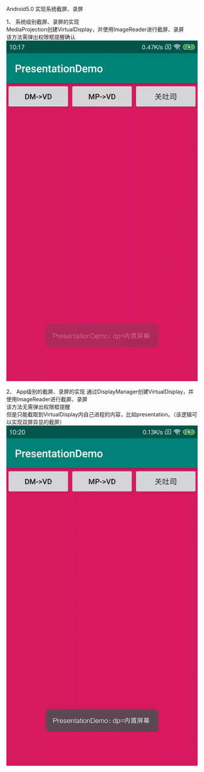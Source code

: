 Android5.0 实现系统截屏、录屏

1、 系统级别截屏、录屏的实现   
MediaProjection创建VirtualDisplay，并使用ImageReader进行截屏、录屏    
该方法需弹出权限框提醒确认  
![image]( https://github.com/OBaKai/PresentationDemo/blob/master/gif/mp.gif?raw=true)

2、 App级别的截屏、录屏的实现 
通过DisplayManager创建VirtualDisplay，并使用ImageReader进行截屏、录屏     
该方法无需弹出权限框提醒  
但是只能截取到VirtualDisplay内自己进程的内容，比如presentation。（该逻辑可以实现双屏异显的截屏）  
![image]( https://github.com/OBaKai/PresentationDemo/blob/master/gif/dm.gif?raw=true)

